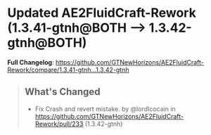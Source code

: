 # Updated AE2FluidCraft-Rework (1.3.41-gtnh@BOTH --> 1.3.42-gtnh@BOTH)
**Full Changelog**: https://github.com/GTNewHorizons/AE2FluidCraft-Rework/compare/1.3.41-gtnh...1.3.42-gtnh
>## What's Changed
> * Fix Crash and revert mistake. by @lordIcocain in https://github.com/GTNewHorizons/AE2FluidCraft-Rework/pull/233 (1.3.42-gtnh)
>

